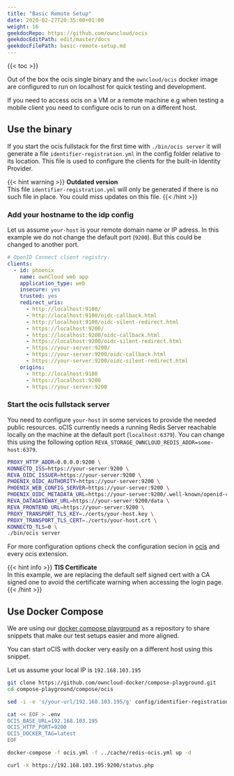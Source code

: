 ```yaml
---
title: "Basic Remote Setup"
date: 2020-02-27T20:35:00+01:00
weight: 16
geekdocRepo: https://github.com/owncloud/ocis
geekdocEditPath: edit/master/docs
geekdocFilePath: basic-remote-setup.md
---
```


{{< toc >}}

Out of the box the ocis single binary and the `owncloud/ocis` docker image are configured to run on localhost for quick testing and development.

If you need to access ocis on a VM or a remote machine e.g when testing a mobile client you need to configure ocis to run on a different host.

## Use the binary

If you start the ocis fullstack for the first time with `./bin/ocis server` it will generate a file `identifier-registration.yml` in the config folder relative to its location. This file is used to configure the clients for the built-in Identity Provider.

{{< hint warning >}}
**Outdated version**\
This file `identifier-registration.yml` will only be generated if there is no such file in place. You could miss updates on this file.
{{< /hint >}}

### Add your hostname to the idp config

Let us assume `your-host` is your remote domain name or IP adress. In this example we do not change the default port (`9200`). But this could be changed to another port.

```yaml {linenos=table,hl_lines=["15-17",21]}
# OpenID Connect client registry.
clients:
  - id: phoenix
    name: ownCloud web app
    application_type: web
    insecure: yes
    trusted: yes
    redirect_uris:
      - http://localhost:9100/
      - http://localhost:9100/oidc-callback.html
      - http://localhost:9100/oidc-silent-redirect.html
      - https://localhost:9200/
      - https://localhost:9200/oidc-callback.html
      - https://localhost:9200/oidc-silent-redirect.html
      - https://your-server:9200/
      - https://your-server:9200/oidc-callback.html
      - https://your-server:9200/oidc-silent-redirect.html
    origins:
      - http://localhost:9100
      - https://localhost:9200
      - https://your-server:9200
```

### Start the ocis fullstack server

You need to configure `your-host` in some services to provide the needed public resources. oCIS currently needs a running Redis Server reachable locally on the machine at the default port (`localhost:6379`). You can change this using the following option `REVA_STORAGE_OWNCLOUD_REDIS_ADDR=some-host:6379`.

```bash
PROXY_HTTP_ADDR=0.0.0.0:9200 \
KONNECTD_ISS=https://your-server:9200 \
REVA_OIDC_ISSUER=https://your-server:9200 \
PHOENIX_OIDC_AUTHORITY=https://your-server:9200 \
PHOENIX_WEB_CONFIG_SERVER=https://your-server:9200 \
PHOENIX_OIDC_METADATA_URL=https://your-server:9200/.well-known/openid-configuration \
REVA_DATAGATEWAY_URL=https://your-server:9200/data \
REVA_FRONTEND_URL=https://your-server:9200 \
PROXY_TRANSPORT_TLS_KEY=./certs/your-host.key \
PROXY_TRANSPORT_TLS_CERT=./certs/your-host.crt \
KONNECTD_TLS=0 \
./bin/ocis server
```

For more configuration options check the configuration secion in [ocis](https://owncloud.github.io/ocis/configuration/) and every ocis extension.

{{< hint info >}}
**TlS Certificate**\
In this example, we are replacing the default self signed cert with a CA signed one to avoid the certificate warning when accessing the login page.
{{< /hint >}}

## Use Docker Compose

We are using our [docker compose playground](https://github.com/owncloud-docker/compose-playground) as a repository to share snippets that make our test setups easier and more aligned.

You can start oCIS with docker very easily on a different host using this snippet.

Let us assume your local IP is `192.168.103.195`

```bash
git clone https://github.com/owncloud-docker/compose-playground.git
cd compose-playground/compose/ocis

sed -i -e 's/your-url/192.168.103.195/g' config/identifier-registration.yml

cat << EOF > .env
OCIS_BASE_URL=192.168.103.195
OCIS_HTTP_PORT=9200
OCIS_DOCKER_TAG=latest
EOF

docker-compose -f ocis.yml -f ../cache/redis-ocis.yml up -d

curl -k https://192.168.103.195:9200/status.php
```
